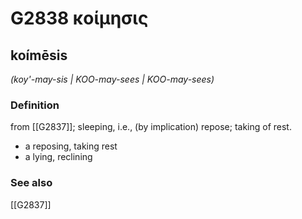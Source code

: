 # G2838 κοίμησις

## koímēsis

_(koy'-may-sis | KOO-may-sees | KOO-may-sees)_

### Definition

from [[G2837]]; sleeping, i.e., (by implication) repose; taking of rest.

- a reposing, taking rest
- a lying, reclining

### See also

[[G2837]]

